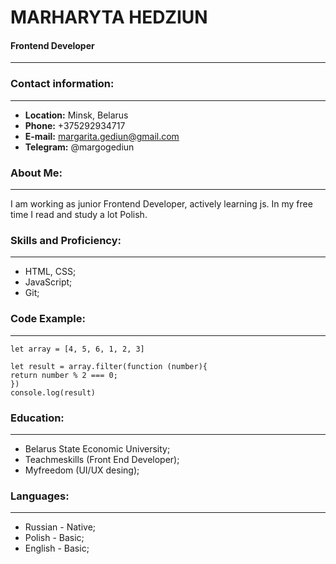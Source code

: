 # MARHARYTA HEDZIUN

#### Frontend Developer
--------------------
### Contact information:
--------------------------------------
- __Location:__ Minsk, Belarus
- __Phone:__ +375292934717
- __E-mail:__ margarita.gediun@gmail.com
- __Telegram:__ @margogediun

### About Me:
------------------------------------------------
I am working as junior Frontend Developer, actively learning js.
In my free time I read and study a lot Polish.


### Skills and Proficiency:
----------------------------------------
- HTML, CSS;
- JavaScript;
- Git;

### Code Example:
-----------------------------------------
```
let array = [4, 5, 6, 1, 2, 3]

let result = array.filter(function (number){
return number % 2 === 0;
})
console.log(result)
```

### Education:
------------------------------------------------
- Belarus State Economic University;
- Teachmeskills (Front End Developer);
- Myfreedom (UI/UX desing);

### Languages:
------------------------------------------------
- Russian - Native;
- Polish - Basic;
- English - Basic;
